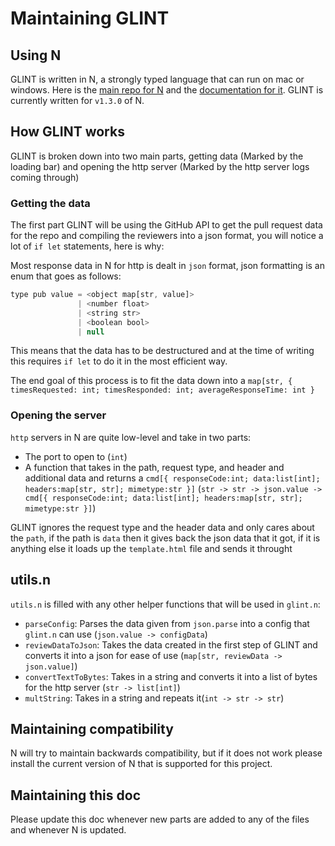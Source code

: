 # Maintaining GLINT

## Using N

GLINT is written in N, a strongly typed language that can run on mac or windows. Here is the [main repo for N](https://github.com/nbuilding/N-lang) and the [documentation for it](https://nbuilding.github.io/N-lang-docs). GLINT is currently written for `v1.3.0` of N.

## How GLINT works

GLINT is broken down into two main parts, getting data (Marked by the loading bar) and opening the http server (Marked by the http server logs coming through)

### Getting the data

The first part GLINT will be using the GitHub API to get the pull request data for the repo and compiling the reviewers into a json format, you will notice a lot of `if let` statements, here is why:

Most response data in N for http is dealt in `json` format, json formatting is an enum that goes as follows:
```js
type pub value = <object map[str, value]>
               | <number float>
               | <string str>
               | <boolean bool>
               | null
```

This means that the data has to be destructured and at the time of writing this requires `if let` to do it in the most efficient way.

The end goal of this process is to fit the data down into a `map[str, { timesRequested: int; timesResponded: int; averageResponseTime: int }`

### Opening the server

`http` servers in N are quite low-level and take in two parts:
- The port to open to (`int`)
- A function that takes in the path, request type, and header and additional data and returns a `cmd[{ responseCode:int; data:list[int]; headers:map[str, str]; mimetype:str }]` (`str -> str -> json.value -> cmd[{ responseCode:int; data:list[int]; headers:map[str, str]; mimetype:str }]`)

GLINT ignores the request type and the header data and only cares about the `path`, if the path is `data` then it gives back the json data that it got, if it is anything else it loads up the `template.html` file and sends it throught

## utils.n

`utils.n` is filled with any other helper functions that will be used in `glint.n`:
- `parseConfig`: Parses the data given from `json.parse` into a config that `glint.n` can use (`json.value -> configData`)
- `reviewDataToJson`: Takes the data created in the first step of GLINT and converts it into a json for ease of use (`map[str, reviewData -> json.value]`)
- `convertTextToBytes`: Takes in a string and converts it into a list of bytes for the http server (`str -> list[int]`)
- `multString`: Takes in a string and repeats it(`int -> str -> str`)

## Maintaining compatibility

N will try to maintain backwards compatibility, but if it does not work please install the current version of N that is supported for this project.

## Maintaining this doc

Please update this doc whenever new parts are added to any of the files and whenever N is updated.